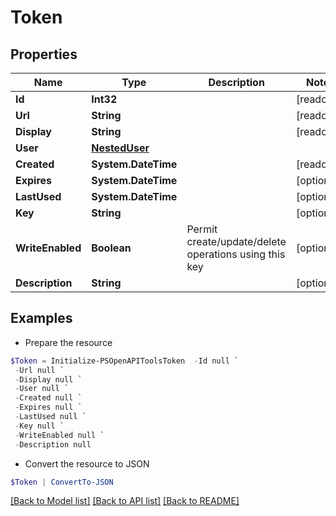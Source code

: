 # Token
## Properties

Name | Type | Description | Notes
------------ | ------------- | ------------- | -------------
**Id** | **Int32** |  | [readonly] 
**Url** | **String** |  | [readonly] 
**Display** | **String** |  | [readonly] 
**User** | [**NestedUser**](NestedUser.md) |  | 
**Created** | **System.DateTime** |  | [readonly] 
**Expires** | **System.DateTime** |  | [optional] 
**LastUsed** | **System.DateTime** |  | [optional] 
**Key** | **String** |  | [optional] 
**WriteEnabled** | **Boolean** | Permit create/update/delete operations using this key | [optional] 
**Description** | **String** |  | [optional] 

## Examples

- Prepare the resource
```powershell
$Token = Initialize-PSOpenAPIToolsToken  -Id null `
 -Url null `
 -Display null `
 -User null `
 -Created null `
 -Expires null `
 -LastUsed null `
 -Key null `
 -WriteEnabled null `
 -Description null
```

- Convert the resource to JSON
```powershell
$Token | ConvertTo-JSON
```

[[Back to Model list]](../README.md#documentation-for-models) [[Back to API list]](../README.md#documentation-for-api-endpoints) [[Back to README]](../README.md)

